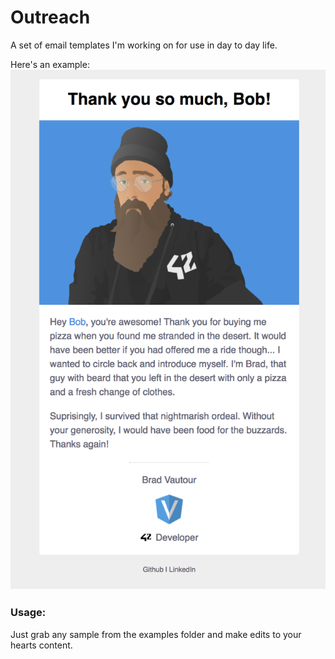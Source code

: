 # Outreach

A set of email templates I'm working on for use in day to day life.

Here's an example:
![alt text](example.png)


### Usage:
Just grab any sample from the examples folder and make edits to your hearts content.
